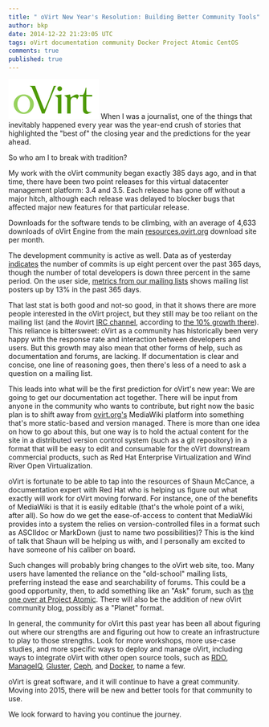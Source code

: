 ```yaml
---
title: " oVirt New Year's Resolution: Building Better Community Tools"
author: bkp
date: 2014-12-22 21:23:05 UTC
tags: oVirt documentation community Docker Project Atomic CentOS
comments: true
published: true
---
```


![](/images/blog/oVirt-logo.png) When I was a journalist, one of the things that inevitably happened every year was the year-end crush of stories that highlighted the "best of" the closing year and the predictions for the year ahead.

So who am I to break with tradition?

My work with the oVirt community began exactly 385 days ago, and in that time, there have been two point releases for this virtual datacenter management platform: 3.4 and 3.5. Each release has gone off without a major hitch, although each release was delayed to blocker bugs that affected major new features for that particular release.

Downloads for the software tends to be climbing, with an average of 4,633 downloads of oVirt Engine from the main [resources.ovirt.org](http://resources.ovirt.org) download site per month.

The development community is active as well. Data as of yesterday [indicates](http://www.ovirt.org/stats/scm.html) the number of commits is up eight percent over the past 365 days, though the number of total developers is down three percent in the same period. On the user side, [metrics from our mailing lists](http://www.ovirt.org/stats/mls.html) shows mailing list posters up by 13% in the past 365 days.

That last stat is both good and not-so good, in that it shows there are more people interested in the oVirt project, but they still may be too reliant on the mailing list (and the #ovirt [IRC channel](http://irc.oftc.net), according to [the 10% growth there](http://www.ovirt.org/stats/irc.html)). This reliance is bittersweet: oVirt as a community has historically been very happy with the response rate and interaction between developers and users. But this growth may also mean that other forms of help, such as documentation and forums, are lacking. If documentation is clear and concise, one line of reasoning goes, then there's less of a need to ask a question on a mailing list.

This leads into what will be the first prediction for oVirt's new year: We are going to get our documentation act together. There will be input from anyone in the community who wants to contribute, but right now the basic plan is to shift away from [ovirt.org's](http:/www.ovirt.org) MediaWiki platform into something that's more static-based and version managed. There is more than one idea on how to go about this, but one way is to hold the actual content for the site in a distributed version control system (such as a git repository) in a format that will be easy to edit and consumable for the oVirt downstream commercial products, such as Red Hat Enterprise Virtualization and Wind River Open Virtualization. 

oVirt is fortunate to be able to tap into the resources of Shaun McCance, a documentation expert with Red Hat who is helping us figure out what  exactly will work for oVirt moving forward. For instance, one of the benefits of MediaWiki is that it is easily editable (that's the whole point of a wiki, after all). So how do we get the ease-of-access to content that MediaWiki provides into a system the relies on version-controlled files in a format such as ASCIIdoc or MarkDown (just to name two possibilities)? This is the kind of talk that Shaun will be helping us with, and I personally am excited to have someone of his caliber on board.

Such changes will probably bring changes to the oVirt web site, too. Many users have lamented the reliance on the "old-school" mailing lists, preferring instead the ease and searchability of forums. This could be a good opportunity, then, to add something like an "Ask" forum, such as [the one over at Project Atomic](http://ask.projectatomic.io/en/questions/). There will also be the addition of new oVirt community blog, possibly as a "Planet" format.

In general, the community for oVirt this past year has been all about figuring out where our strengths are and figuring out how to create an infrastructure to play to those strengths. Look for more workshops, more use-case studies, and more specific ways to deploy and manage oVirt, including ways to integrate oVirt with other open source tools, such as [RDO](https://openstack.redhat.com/Main_Page), [ManageIQ](http://manageiq.org/), [Gluster](http://www.gluster.org/), [Ceph](http://ceph.com/), and [Docker](https://www.docker.com/), to name a few.

oVirt is great software, and it will continue to have a great community. Moving into 2015, there will be new and better tools for that community to use.

We look forward to having you continue the journey.




